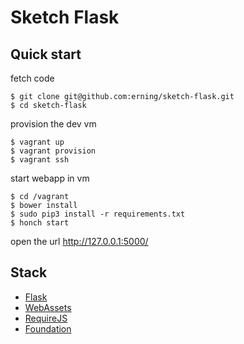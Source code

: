 # Sketch Flask

## Quick start

fetch code

```
$ git clone git@github.com:erning/sketch-flask.git
$ cd sketch-flask
```

provision the dev vm

```
$ vagrant up
$ vagrant provision
$ vagrant ssh
```

start webapp in vm

```
$ cd /vagrant
$ bower install
$ sudo pip3 install -r requirements.txt
$ honch start
```

open the url http://127.0.0.1:5000/

## Stack

- [Flask](http://flask.pocoo.org/)
- [WebAssets](http://webassets.readthedocs.org/)
- [RequireJS](http://requirejs.org/)
- [Foundation](http://foundation.zurb.com/r)
